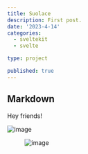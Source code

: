 ```yaml
---
title: Suolace   
description: First post.
date: '2023-4-14'
categories:
  - sveltekit
  - svelte

type: project

published: true
---
```




## Markdown

<script>
  import Container from '$lib/components/ui/Container/index.svelte';


</script>


<Container width="sm">

Hey friends! 


![image](/media/tree.jpg)


</Container>


<figure>

![image](/media/page.png)

</figure>